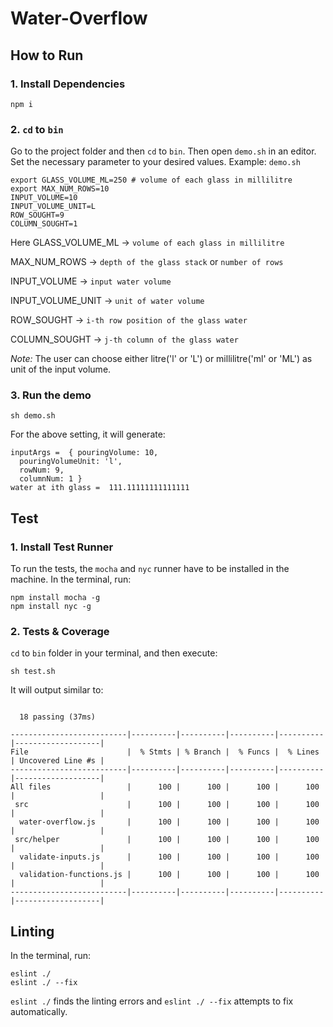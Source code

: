 # Water-Overflow
## How to Run
### 1. Install Dependencies
```
npm i
```
### 2. `cd` to `bin`
Go to the project folder and then `cd` to `bin`. Then open `demo.sh` in an editor. Set the necessary parameter to your desired values.
Example:
`demo.sh`
```
export GLASS_VOLUME_ML=250 # volume of each glass in millilitre
export MAX_NUM_ROWS=10 
INPUT_VOLUME=10
INPUT_VOLUME_UNIT=L
ROW_SOUGHT=9
COLUMN_SOUGHT=1
```
Here 
GLASS_VOLUME_ML -> `volume of each glass in millilitre` 

MAX_NUM_ROWS -> `depth of the glass stack` or `number of rows`

INPUT_VOLUME -> `input water volume`

INPUT_VOLUME_UNIT -> `unit of water volume`

ROW_SOUGHT -> `i-th row position of the glass water`

COLUMN_SOUGHT -> `j-th column of the glass water`

*Note:* The user can choose either litre('l' or 'L') or millilitre('ml' or 'ML') as unit of the input volume. 

### 3. Run the demo
```
sh demo.sh
```
For the above setting, it will generate:
```
inputArgs =  { pouringVolume: 10,
  pouringVolumeUnit: 'l',
  rowNum: 9,
  columnNum: 1 }
water at ith glass =  111.11111111111111
```
## Test
### 1. Install Test Runner
To run the tests, the `mocha` and `nyc` runner have to be installed in the machine. In the terminal, run:

```
npm install mocha -g
npm install nyc -g
```

### 2. Tests & Coverage
`cd` to `bin` folder in your terminal, and then execute:

```
sh test.sh
```

It will output similar to:

```

  18 passing (37ms)

--------------------------|----------|----------|----------|----------|-------------------|
File                      |  % Stmts | % Branch |  % Funcs |  % Lines | Uncovered Line #s |
--------------------------|----------|----------|----------|----------|-------------------|
All files                 |      100 |      100 |      100 |      100 |                   |
 src                      |      100 |      100 |      100 |      100 |                   |
  water-overflow.js       |      100 |      100 |      100 |      100 |                   |
 src/helper               |      100 |      100 |      100 |      100 |                   |
  validate-inputs.js      |      100 |      100 |      100 |      100 |                   |
  validation-functions.js |      100 |      100 |      100 |      100 |                   |
--------------------------|----------|----------|----------|----------|-------------------|
```

## Linting
In the terminal, run:
```
eslint ./
eslint ./ --fix
```
`eslint ./` finds the linting errors and `eslint ./ --fix` attempts to fix automatically.